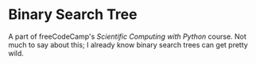 # Binary Search Tree

A part of freeCodeCamp's *Scientific Computing with Python* course. Not much to say about this; I already know binary search trees can get pretty wild.